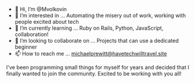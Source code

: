 - 👋 Hi, I’m @Mvolkovin
- 👀 I’m interested in ... Automating the misery out of work, working with people excited about tech
- 🌱 I’m currently learning ... Ruby on Rails, Python, JavaScript, collaboration! 
- 💞️ I’m looking to collaborate on ... Projects that can use a dedicated beginner
- 📫 How to reach me ... michaelprewitt@havetechwilltravel.site

I've been programming small things for myself for years and decided that I finally wanted to join the community. Excited to be working with you all!

<!---
Mvolkovin/Mvolkovin is a ✨ special ✨ repository because its `README.md` (this file) appears on your GitHub profile.
You can click the Preview link to take a look at your changes.
--->
